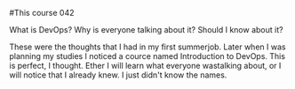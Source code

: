 #This course 042

What is DevOps? Why is everyone talking about it? Should I know about it?

These were the thoughts that I had in my first summerjob. Later when I was planning my studies 
I noticed a cource named Introduction to DevOps. This is perfect, I thought. Ether I will learn what 
everyone wastalking about, or I will notice that I already knew. I just didn't know the names.
